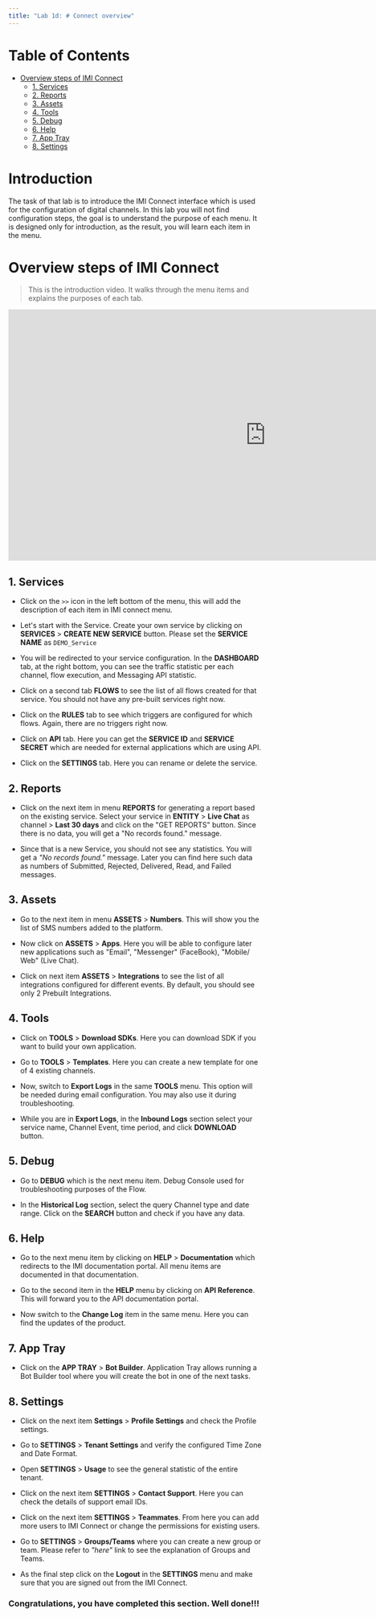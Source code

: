 ```yaml
---
title: "Lab 1d: # Connect overview"
---
```


# Table of Contents

- [Overview steps of IMI Connect](#overview-steps-of-imi-connect)
  * [1. Services](#1-services)
  * [2. Reports](#2-reports)
  * [3. Assets](#3-assets)
  * [4. Tools](#4-tools)
  * [5. Debug](#5-debug)
  * [6. Help](#6-help)
  * [7. App Tray](#7-app-tray)
  * [8. Settings](#8-settings)


# Introduction

The task of that lab is to introduce the IMI Connect interface which is used for the configuration of digital channels. In this lab you will not find configuration steps, the goal is to understand the purpose of each menu. It is designed only for introduction, as the result, you will learn each item in the menu.



# Overview steps of IMI Connect
> This is the introduction video. It walks through the menu items and explains the purposes of each tab.
<iframe width="1024" height="500" src="https://www.youtube-nocookie.com/embed/XXXX?rel=0" title="Lab  1d:Connect overview" frameborder="0" allow="accelerometer; autoplay; clipboard-write; encrypted-media; gyroscope; picture-in-picture" allowfullscreen></iframe>



## 1. Services

- Click on the `>>` icon in the left bottom of the menu, this will add the description of each item in IMI connect menu.

- Let's start with the Service. Create your own service by clicking on **SERVICES** > **CREATE NEW SERVICE** button. Please set the **SERVICE NAME** as `DEMO_Service`

- You will be redirected to your service configuration. In the **DASHBOARD** tab, at the right bottom, you can see the traffic statistic per each channel, flow execution, and Messaging API statistic.

- Click on a second tab **FLOWS** to see the list of all flows created for that service. You should not have any pre-built services right now.

- Click on the **RULES** tab to see which triggers are configured for which flows. Again, there are no triggers right now.

- Click on **API** tab. Here you can get the **SERVICE ID** and **SERVICE SECRET** which are needed for external applications which are using API.

- Click on the **SETTINGS** tab. Here you can rename or delete the service. 

## 2. Reports

- Click on the next item in menu **REPORTS** for generating a report based on the existing service. Select your service in **ENTITY** > **Live Chat** as channel > **Last 30 days** and click on the "GET REPORTS" button. Since there is no data, you will get a "No records found." message.

- Since that is a new Service, you should not see any statistics. You will get a _"No records found."_ message. Later you can find here such data as numbers of Submitted, Rejected, Delivered, Read, and Failed messages.

## 3. Assets

- Go to the next item in menu **ASSETS** > **Numbers**. This will show you the list of SMS numbers added to the platform.

- Now click on **ASSETS** > **Apps**. Here you will be able to configure later new applications such as "Email", "Messenger" (FaceBook), "Mobile/ Web" (Live Chat).

- Click on next item **ASSETS** > **Integrations** to see the list of all integrations configured for different events. By default, you should see only 2 Prebuilt Integrations.


## 4. Tools

- Click on **TOOLS** > **Download SDKs**. Here you can download SDK if you want to build your own application.

- Go to **TOOLS** > **Templates**. Here you can create a new template for one of 4 existing channels.

- Now, switch to **Export Logs** in the same **TOOLS** menu. This option will be needed during email configuration. You may also use it during troubleshooting.

- While you are in **Export Logs**, in the **Inbound Logs** section select your service name, Channel Event, time period, and click **DOWNLOAD** button.


## 5. Debug

- Go to **DEBUG** which is the next menu item. Debug Console used for troubleshooting purposes of the Flow. 

- In the **Historical Log** section, select the query Channel type and date range. Click on the **SEARCH** button and check if you have any data.


## 6. Help

- Go to the next menu item by clicking on **HELP** > **Documentation** which redirects to the IMI documentation portal. All menu items are documented in that documentation.

- Go to the second item in the **HELP** menu by clicking on **API Reference**. This will forward you to the API documentation portal.

- Now switch to the **Change Log** item in the same menu. Here you can find the updates of the product.


## 7. App Tray

- Click on the **APP TRAY** > **Bot Builder**. Application Tray allows running a Bot Builder tool where you will create the bot in one of the next tasks.

## 8. Settings

- Click on the next item **Settings** > **Profile Settings** and check the Profile settings.

- Go to **SETTINGS** > **Tenant Settings** and verify the configured Time Zone and Date Format.

- Open **SETTINGS** > **Usage** to see the general statistic of the entire tenant.

- Click on the next item **SETTINGS** > **Contact Support**. Here you can check the details of support email IDs.

- Click on the next item **SETTINGS** > **Teammates**. From here you can add more users to IMI Connect or change the permissions for existing users.

- Go to **SETTINGS** > **Groups/Teams** where you can create a new group or team. Please refer to _"here"_ link to see the explanation of Groups and Teams.

- As the final step click on the **Logout** in the **SETTINGS** menu and make sure that you are signed out from the IMI Connect.


### Congratulations, you have completed this section. Well done!!!
